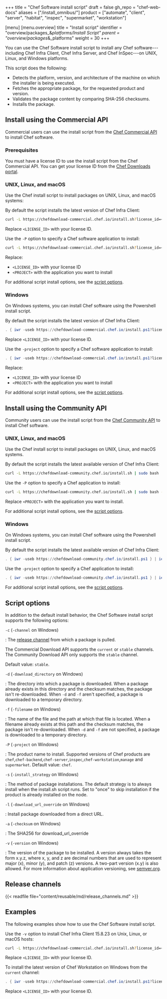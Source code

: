 +++
title = "Chef Software install script"
draft = false
gh_repo = "chef-web-docs"
aliases = ["/install_omnibus/"]
product = ["automate", "client", "server", "habitat", "inspec", "supermarket", "workstation"]

[menu]
  [menu.overview]
    title = "Install script"
    identifier = "overview/packages_&_platforms/Install Script"
    parent = "overview/packages_&_platforms"
    weight = 30
+++

You can use the Chef Software install script to install
any Chef software---including Chef Infra Client, Chef Infra Server, and Chef InSpec---on UNIX, Linux, and Windows platforms.

This script does the following:

- Detects the platform, version, and architecture of the machine on which the installer is being executed.
- Fetches the appropriate package, for the requested product and version.
- Validates the package content by comparing SHA-256 checksums.
- Installs the package.

## Install using the Commercial API

Commercial users can use the install script from the [Chef Commercial API](/download/commercial/) to install Chef software.

### Prerequisites

You must have a license ID to use the install script from the Chef Commercial API. You can get your license ID from the [Chef Downloads portal](https://chef.io/downloads).

### UNIX, Linux, and macOS

Use the Chef install script to install packages on UNIX, Linux, and macOS systems:

By default the script installs the latest version of Chef Infra Client:

```bash
curl -L https://chefdownload-commercial.chef.io/install.sh?license_id=<LICENSE_ID> | sudo bash
```

Replace `<LICENSE_ID>` with your license ID.

Use the `-P` option to specify a Chef software application to install:

```bash
curl -L https://chefdownload-commercial.chef.io/install.sh?license_id=<LICENSE_ID> | sudo bash -s -- -P <PROJECT>
```

Replace:

- `<LICENSE_ID>` with your license ID
- `<PROJECT>` with the application you want to install

For additional script install options, see the [script options](#script-options).

### Windows

On Windows systems, you can install Chef software using the Powershell install script.

By default the script installs the latest version of Chef Infra Client:

```powershell
. { iwr -useb https://chefdownload-commercial.chef.io/install.ps1?license_id=<LICENSE_ID> } | iex; install
```

Replace `<LICENSE_ID>` with your license ID.

Use the `-project` option to specify a Chef software application to install:

```powershell
. { iwr -useb https://chefdownload-commercial.chef.io/install.ps1?license_id=<LICENSE_ID> } | iex; install -project <PROJECT>
```

Replace:

- `<LICENSE_ID>` with your license ID
- `<PROJECT>` with the application you want to install

For additional script install options, see the [script options](#script-options).

## Install using the Community API

Community users can use the install script from the [Chef Community API](/download/community/) to install Chef software.

### UNIX, Linux, and macOS

Use the Chef install script to install packages on UNIX, Linux, and macOS systems.

By default the script installs the latest available version of Chef Infra Client:

```bash
curl -L https://chefdownload-community.chef.io/install.sh | sudo bash
```

Use the `-P` option to specify a Chef application to install:

```bash
curl -L https://chefdownload-community.chef.io/install.sh | sudo bash -s -- -P <PROJECT>
```

Replace `<PROJECT>` with the application you want to install.

For additional script install options, see the [script options](#script-options).

### Windows

On Windows systems, you can install Chef software using the Powershell install script.

By default the script installs the latest available version of Chef Infra Client:

```powershell
. { iwr -useb https://chefdownload-community.chef.io/install.ps1 } | iex; install
```

Use the `-project` option to specify a Chef application to install:

```powershell
. { iwr -useb https://chefdownload-community.chef.io/install.ps1 } | iex; install -project <PROJECT>
```

For additional script install options, see the [script options](#script-options).

## Script options

In addition to the default install behavior, the Chef Software install script supports the following options:

`-c` (`-channel` on Windows)

: The [release channel](#release-channels) from which a package is pulled.

  The Commercial Download API supports the `current` or `stable` channels.
  The Community Download API only supports the `stable` channel.

  Default value: `stable`.

`-d` (`-download_directory` on Windows)

: The directory into which a package is downloaded. When a package
  already exists in this directory and the checksum matches, the
  package isn't re-downloaded. When `-d` and `-f` aren't specified,
  a package is downloaded to a temporary directory.

`-f` (`-filename` on Windows)

: The name of the file and the path at which that file is located.
  When a filename already exists at this path and the checksum
  matches, the package isn't re-downloaded. When `-d` and `-f` are
  not specified, a package is downloaded to a temporary directory.

`-P` (`-project` on Windows)

: The product name to install. Supported versions of Chef products are
  `chef`,`chef-backend`,`chef-server`,`inspec`,`chef-workstation`,`manage` and
  `supermarket`. Default value: `chef`.

`-s` (`-install_strategy` on Windows)

: The method of package installations. The default strategy is to
  always install when the install.sh script runs. Set to "once" to
  skip installation if the product is already installed on the node.

`-l` (`-download_url_override` on Windows)

: Install package downloaded from a direct URL.

`-a` (`-checksum` on Windows)

:   The SHA256 for download_url_override

`-v` (`-version` on Windows)

:   The version of the package to be installed. A version always takes
    the form x.y.z, where x, y, and z are decimal numbers that are used
    to represent major (x), minor (y), and patch (z) versions. A
    two-part version (x.y) is also allowed. For more information about
    application versioning, see [semver.org](https://semver.org/).

## Release channels

{{< readfile file="content/reusable/md/release_channels.md" >}}

## Examples

The following examples show how to use the Chef Software install script.

Use the `-v` option to install Chef Infra Client 15.8.23 on Unix, Linux, or macOS hosts:

```bash
curl -L https://chefdownload-commercial.chef.io/install.sh?license_id=<LICENSE_ID> | sudo bash -s -- -v 15.8.23
```

Replace `<LICENSE_ID>` with your license ID.

To install the latest version of Chef Workstation on Windows from the `current` channel:

```powershell
. { iwr -useb https://chefdownload-commercial.chef.io/install.ps1?license_id=<LICENSE_ID> } | iex; install -channel current -project chef-workstation
```

Replace `<LICENSE_ID>` with your license ID.
